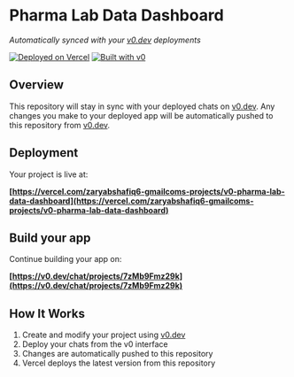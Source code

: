 # Pharma Lab Data Dashboard

*Automatically synced with your [v0.dev](https://v0.dev) deployments*

[![Deployed on Vercel](https://img.shields.io/badge/Deployed%20on-Vercel-black?style=for-the-badge&logo=vercel)](https://vercel.com/zaryabshafiq6-gmailcoms-projects/v0-pharma-lab-data-dashboard)
[![Built with v0](https://img.shields.io/badge/Built%20with-v0.dev-black?style=for-the-badge)](https://v0.dev/chat/projects/7zMb9Fmz29k)

## Overview

This repository will stay in sync with your deployed chats on [v0.dev](https://v0.dev).
Any changes you make to your deployed app will be automatically pushed to this repository from [v0.dev](https://v0.dev).

## Deployment

Your project is live at:

**[https://vercel.com/zaryabshafiq6-gmailcoms-projects/v0-pharma-lab-data-dashboard](https://vercel.com/zaryabshafiq6-gmailcoms-projects/v0-pharma-lab-data-dashboard)**

## Build your app

Continue building your app on:

**[https://v0.dev/chat/projects/7zMb9Fmz29k](https://v0.dev/chat/projects/7zMb9Fmz29k)**

## How It Works

1. Create and modify your project using [v0.dev](https://v0.dev)
2. Deploy your chats from the v0 interface
3. Changes are automatically pushed to this repository
4. Vercel deploys the latest version from this repository